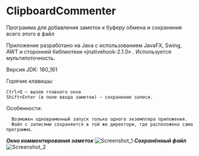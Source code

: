 # ClipboardCommenter
Программа для добавления заметок к буферу обмена и сохранения всего этого в файл

Приложение разработано на Java с использованием JavaFX, Swing, AWT и сторонней библиотеки «jnativehook-2.1.0» . Используется мультипоточность.

Версия JDK: 180_161

Горячие клавишы:

	Ctrl+Q – вызов главного окна
	Shift+Enter (в поле ввода заметки) – сохранение записи.
      
Особенности:

      Возможен одновременный запуск только одного экземпляра приложения.
      Файл с записями сохраняется в той же директори, где расположена сама программа.

***Окно комментирования заметок***
![Screenshot_1](https://github.com/xAPECx/freelance_task_1/raw/master/images/Screenshot_1.png)
***Сохранённый файл***
![Screenshot_2](https://github.com/xAPECx/freelance_task_1/raw/master/images/Screenshot_2.png)
